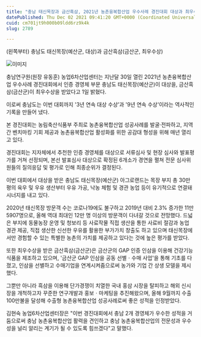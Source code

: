 ```yaml
---
title: "충남 태신목장과 금산흑삼, 2021년 농촌융복합산업 우수사례 경진대회 대상과 최우수상 석권"
datePublished: Thu Dec 02 2021 09:41:20 GMT+0000 (Coordinated Universal Time)
cuid: cm701jt9h000b09ldd6rz9k4k
slug: 2789

---
```



(왼쪽부터) 충남도 태신목장(예산군, 대상)과 금산흑삼(금산군, 최우수상)

![이미지](https://cdn.hashnode.com/res/hashnode/image/upload/v1739251688488/50507e7f-83eb-4779-b73a-58c100d59ab8.jpeg)

충남연구원(원장 유동훈) 농업6차산업센터는 지난달 30일 열린 2021년 농촌융복합산업 우수사례 경진대회에서 인증 경영체 부문 충남도 태신목장(예산군)이 대상을, 금산흑삼(금산군)이 최우수상을 받았다고 1일 밝혔다.

이로써 충남도는 이번 대회까지 '3년 연속 대상 수상'과 '9년 연속 수상'이라는 역사적인 기록을 만들어 냈다.

본 경진대회는 농림축산식품부 주최로 농촌융복합산업 성공사례를 발굴·전파하고, 지역 간 벤치마킹 기회 제공과 농촌융복합산업 활성화를 위한 공감대 형성을 위해 매년 열리고 있다.

경진대회는 지자체에서 추천한 인증 경영체를 대상으로 서류심사 및 현장 심사와 발표평가를 거쳐 선정되며, 본선 발표심사 대상으로 확정된 6개소가 경연을 펼쳐 전문 심사위원들의 질의응답 및 평가로 인해 최종순위가 결정된다.

이번 대회에서 대상을 받은 충남도 태신목장(예산군) 아그로랜드는 목장 부지 총 30만 평의 육우 및 우유 생산부터 우유 가공, 낙농 체험 및 경관 농업 등이 유기적으로 연결돼 시너지를 내고 있다.

2020년 태신목장 방문객 수는 코로나19에도 불구하고 2019년 대비 2.3% 증가한 11만5907명으로, 올해 역대 최대인 12만 명 이상의 방문객이 다녀갈 것으로 전망했다. 드넓은 부지에 동물농장 운영 및 청보리 등 사료작물 직접 생산을 통한 사료비 절감과 농업 경관 제공, 직접 생산한 신선한 우유를 활용한 부가가치 창출도 하고 있으며 태신목장에서만 경험할 수 있는 특별한 농촌의 가치를 제공하고 있다는 것에 높은 평가를 받았다.

또한 최우수상을 받은 금산흑삼(금산군)은 금산군의 GAP 인증 인삼을 이용해 건강기능식품을 제조하고 있으며, '금산군 GAP 인삼을 공동 선별ㆍ수매 사업'을 통해 기초를 다졌고, 인삼을 선별하고 수매기업을 연계시켜줌으로써 농가와 기업 간 상생 모델을 제시했다.

그뿐만 아니라 흑삼을 이용해 단가경쟁이 치열한 국내 홍삼 시장을 탈피하고 해외 신시장을 개척하고자 꾸준한 연구개발과 홍보ㆍ마케팅을 추진해왔으며, 올해 9월까지 수출 100만불을 달성해 수출형 농촌융복합산업 성공사례로써 좋은 성적을 인정받았다.

김현숙 농업6차산업센터장은 "이번 경진대회에서 충남 2개 경영체가 우수한 성적을 거둠으로써 충남 농촌융복합산업 활력을 견인하고 충남 농촌융복합산업의 전문성과 우수성을 널리 알리는 계기가 될 수 있도록 힘쓰겠다"고 말했다.